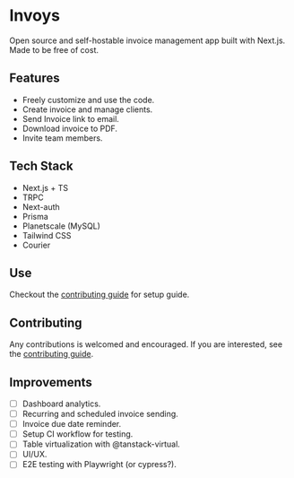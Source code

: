 # Invoys
Open source and self-hostable invoice management app built with Next.js. 
Made to be free of cost.

## Features
- Freely customize and use the code.
- Create invoice and manage clients.
- Send Invoice link to email.
- Download invoice to PDF.
- Invite team members.

## Tech Stack
- Next.js + TS
- TRPC
- Next-auth
- Prisma
- Planetscale (MySQL)
- Tailwind CSS
- Courier

## Use
Checkout the [contributing guide](CONTRIBUTING.MD) for setup guide.

## Contributing
Any contributions is welcomed and encouraged. If you are interested, see the [contributing guide](CONTRIBUTING.MD). 

## Improvements 
- [ ] Dashboard analytics.
- [ ] Recurring and scheduled invoice sending.
- [ ] Invoice due date reminder.
- [ ] Setup CI workflow for testing.
- [ ] Table virtualization with @tanstack-virtual.
- [ ] UI/UX.
- [ ] E2E testing with Playwright (or cypress?).